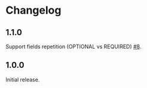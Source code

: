 # Changelog

## 1.1.0

Support fields repetition (OPTIONAL vs REQUIRED) [#8](https://github.com/romibuzi/ParquetDiff/pull/8).

## 1.0.0

Initial release.
